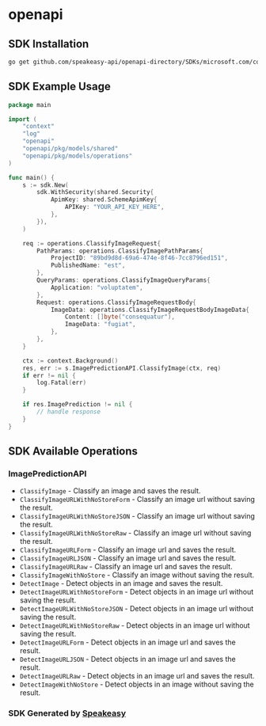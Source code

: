 # openapi

<!-- Start SDK Installation -->
## SDK Installation

```bash
go get github.com/speakeasy-api/openapi-directory/SDKs/microsoft.com/cognitiveservices-Prediction/3.0/go
```
<!-- End SDK Installation -->

## SDK Example Usage
<!-- Start SDK Example Usage -->
```go
package main

import (
    "context"
    "log"
    "openapi"
    "openapi/pkg/models/shared"
    "openapi/pkg/models/operations"
)

func main() {
    s := sdk.New(
        sdk.WithSecurity(shared.Security{
            ApimKey: shared.SchemeApimKey{
                APIKey: "YOUR_API_KEY_HERE",
            },
        }),
    )

    req := operations.ClassifyImageRequest{
        PathParams: operations.ClassifyImagePathParams{
            ProjectID: "89bd9d8d-69a6-474e-8f46-7cc8796ed151",
            PublishedName: "est",
        },
        QueryParams: operations.ClassifyImageQueryParams{
            Application: "voluptatem",
        },
        Request: operations.ClassifyImageRequestBody{
            ImageData: operations.ClassifyImageRequestBodyImageData{
                Content: []byte("consequatur"),
                ImageData: "fugiat",
            },
        },
    }

    ctx := context.Background()
    res, err := s.ImagePredictionAPI.ClassifyImage(ctx, req)
    if err != nil {
        log.Fatal(err)
    }

    if res.ImagePrediction != nil {
        // handle response
    }
}
```
<!-- End SDK Example Usage -->

<!-- Start SDK Available Operations -->
## SDK Available Operations


### ImagePredictionAPI

* `ClassifyImage` - Classify an image and saves the result.
* `ClassifyImageURLWithNoStoreForm` - Classify an image url without saving the result.
* `ClassifyImageURLWithNoStoreJSON` - Classify an image url without saving the result.
* `ClassifyImageURLWithNoStoreRaw` - Classify an image url without saving the result.
* `ClassifyImageURLForm` - Classify an image url and saves the result.
* `ClassifyImageURLJSON` - Classify an image url and saves the result.
* `ClassifyImageURLRaw` - Classify an image url and saves the result.
* `ClassifyImageWithNoStore` - Classify an image without saving the result.
* `DetectImage` - Detect objects in an image and saves the result.
* `DetectImageURLWithNoStoreForm` - Detect objects in an image url without saving the result.
* `DetectImageURLWithNoStoreJSON` - Detect objects in an image url without saving the result.
* `DetectImageURLWithNoStoreRaw` - Detect objects in an image url without saving the result.
* `DetectImageURLForm` - Detect objects in an image url and saves the result.
* `DetectImageURLJSON` - Detect objects in an image url and saves the result.
* `DetectImageURLRaw` - Detect objects in an image url and saves the result.
* `DetectImageWithNoStore` - Detect objects in an image without saving the result.
<!-- End SDK Available Operations -->

### SDK Generated by [Speakeasy](https://docs.speakeasyapi.dev/docs/using-speakeasy/client-sdks)
